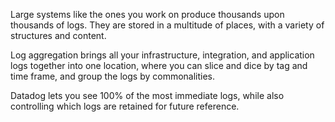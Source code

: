Large systems like the ones you work on produce thousands upon thousands of logs. They are stored in a multitude of places, with a variety of structures and content. 

Log aggregation brings all your infrastructure, integration, and application logs together into one location, where you can slice and dice by tag and time frame, and group the logs by commonalities. 

Datadog lets you see 100% of the most immediate logs, while also controlling which logs are retained for future reference.
